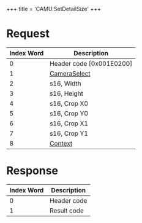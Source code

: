 +++
title = 'CAMU:SetDetailSize'
+++

# Request

| Index Word | Description                                             |
|------------|---------------------------------------------------------|
| 0          | Header code \[0x001E0200\]                              |
| 1          | [CameraSelect](Camera_Services#CameraSelect "wikilink") |
| 2          | s16, Width                                              |
| 3          | s16, Height                                             |
| 4          | s16, Crop X0                                            |
| 5          | s16, Crop Y0                                            |
| 6          | s16, Crop X1                                            |
| 7          | s16, Crop Y1                                            |
| 8          | [Context](Camera_Services#Context "wikilink")           |

# Response

| Index Word | Description |
|------------|-------------|
| 0          | Header code |
| 1          | Result code |